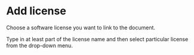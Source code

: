 # Add license

Choose a software license you want to link to the document.
     
Type in at least part of the license name and then select particular license from the drop-down menu.
